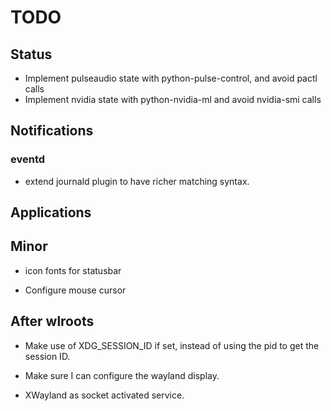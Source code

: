 TODO
====

## Status
  - Implement pulseaudio state with python-pulse-control, and avoid pactl calls
  - Implement nvidia state with python-nvidia-ml and avoid nvidia-smi calls

## Notifications
### eventd
  - extend journald plugin to have richer matching syntax.

## Applications

## Minor

* icon fonts for statusbar

* Configure mouse cursor


## After wlroots

* Make use of XDG_SESSION_ID if set, instead of using the pid to get the session ID.

* Make sure I can configure the wayland display.

* XWayland as socket activated service.
